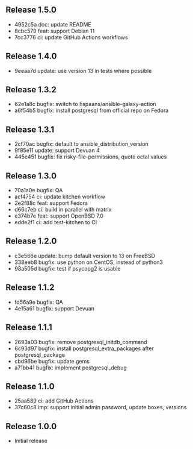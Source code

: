 ## Release 1.5.0

* 4952c5a doc: update README
* 8cbc579 feat: support Debian 11
* 7cc3776 ci: update GitHub Actions workflows

## Release 1.4.0

* 9eeaa7d update: use version 13 in tests where possible

## Release 1.3.2

* 62e1a8c bugfix: switch to hspaans/ansible-galaxy-action
* a6f54b5 bugfix: install postgresql from official repo on Fedora

## Release 1.3.1

* 2cf70ac bugfix: default to ansible_distribution_version
* 9f85e11 update: support Devuan 4
* 445e451 bugfix: fix risky-file-permissions, quote octal values

## Release 1.3.0

* 70a1a0e bugfix: QA
* acf4754 ci: update kitchen workflow
* 2e2f88c feat: support Fedora
* d66c7eb ci: build in parallel with matrix
* e374b7e feat: support OpenBSD 7.0
* edde2f1 ci: add test-kitchen to CI

## Release 1.2.0

* c3e566e update: bump default version to 13 on FreeBSD
* 338eeb8 bugfix: use python on CentOS, instead of python3
* 98a505d bugfix: test if psycopg2 is usable

## Release 1.1.2

* fd56a9e bugfix: QA
* 4e15a61 bugfix: support Devuan

## Release 1.1.1

* 2693a03 bugfix: remove postgresql_initdb_command
* 6c93d97 bugfix: install postgresql_extra_packages after postgresql_package
* cbd96be bugfix: update gems
* a71bb41 bugfix: implement postgresql_debug

## Release 1.1.0

* 25aa589 ci: add GitHub Actions
* 37c60c8 imp: support initial admin password, update boxes, versions


## Release 1.0.0

* Initial release
